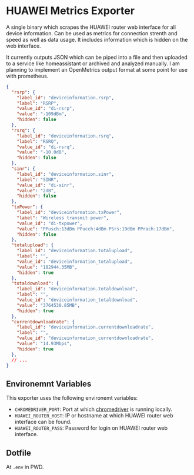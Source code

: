 # HUAWEI Metrics Exporter

A single binary which scrapes the HUAWEI router web interface for all device information. Can be used as metrics for connection strenth and speed as well as data usage. It includes information which is hidden on the web interface.

It currently outputs JSON which can be piped into a file and then uploaded to a service like homeassistant or archived and analyzed manually. I am planning to implement an OpenMetrics output format at some point for use with prometheus.

```json
{
  "rsrp": {
    "label_id": "deviceinformation.rsrp",
    "label": "RSRP",
    "value_id": "di-rsrp",
    "value": "-109dBm",
    "hidden": false
  },
  "rsrq": {
    "label_id": "deviceinformation.rsrq",
    "label": "RSRQ",
    "value_id": "di-rsrq",
    "value": "-10.0dB",
    "hidden": false
  },
  "sinr": {
    "label_id": "deviceinformation.sinr",
    "label": "SINR",
    "value_id": "di-sinr",
    "value": "2dB",
    "hidden": false
  },
  "txPower": {
    "label_id": "deviceinformation.txPower",
    "label": "Wireless transmit power",
    "value_id": "di-txpower",
    "value": "PPusch:13dBm PPucch:4dBm PSrs:19dBm PPrach:17dBm",
    "hidden": false
  },
  "totalupload": {
    "label_id": "deviceinformation.totalupload",
    "label": "",
    "value_id": "deviceinformation_totalupload",
    "value": "182944.35MB",
    "hidden": true
  },
  "totaldownload": {
    "label_id": "deviceinformation.totaldownload",
    "label": "",
    "value_id": "deviceinformation_totaldownload",
    "value": "3764530.85MB",
    "hidden": true
  },
  "currentdownloadrate": {
    "label_id": "deviceinformation.currentdownloadrate",
    "label": "",
    "value_id": "deviceinformation_currentdownloadrate",
    "value": "14.93Mbps",
    "hidden": true
  },
  // ...
}
```

## Environemnt Variables

This exporter uses the following environemt variables:

- `CHROMEDRIVER_PORT`: Port at which [chromedriver][chromedriver] is running locally.
- `HUAWEI_ROUTER_HOST`: IP or hostname at which HUAWEI router web interface can be found.
- `HUAWEI_ROUTER_PASS`: Password for login on HUAWEI router web interface.

## Dotfile

At `.env` in PWD.

[chromedriver]: https://chromedriver.chromium.org/
